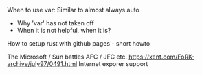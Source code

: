 When to use var: Similar to almost always auto
 * Why 'var' has not taken off
 * When it is not helpful, when it is?

How to setup rust with github pages - short howto

The Microsoft / Sun battles 
AFC / JFC etc. https://xent.com/FoRK-archive/july97/0491.html
Internet exporer support